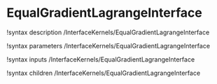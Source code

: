 <!-- MOOSE Documentation Stub: Remove this when content is added. -->

# EqualGradientLagrangeInterface

!syntax description /InterfaceKernels/EqualGradientLagrangeInterface

!syntax parameters /InterfaceKernels/EqualGradientLagrangeInterface

!syntax inputs /InterfaceKernels/EqualGradientLagrangeInterface

!syntax children /InterfaceKernels/EqualGradientLagrangeInterface
